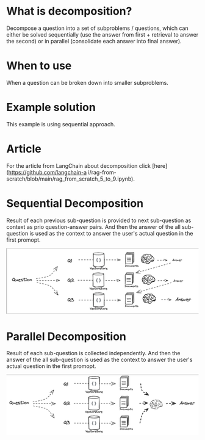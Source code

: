 # What is decomposition?

Decompose a question into a set of subproblems / questions, which can either be solved sequentially (use the answer from first + retrieval to answer the second) or in parallel (consolidate each answer into final answer).


# When to use

When a question can be broken down into smaller subproblems.


# Example solution
This example is using sequential approach.


# Article

For the article from LangChain about decomposition click [here](https://github.com/langchain-a  i/rag-from-scratch/blob/main/rag_from_scratch_5_to_9.ipynb).


# Sequential Decomposition

Result of each previous sub-question is provided to next sub-question as context as prio question-answer pairs. And then the answer of the all sub-question is used as the context to answer the user's actual question in the first promopt.

![Sequential Decomposition Diagram](./decompositionDiagrams/sequential-decomposition.png)


# Parallel Decomposition

Result of each sub-question is collected independently. And then the answer of the all sub-question is used as the context to answer the user's actual question in the first promopt.

![Sequential Decomposition Diagram](./decompositionDiagrams/parallel-decomposition.png)
